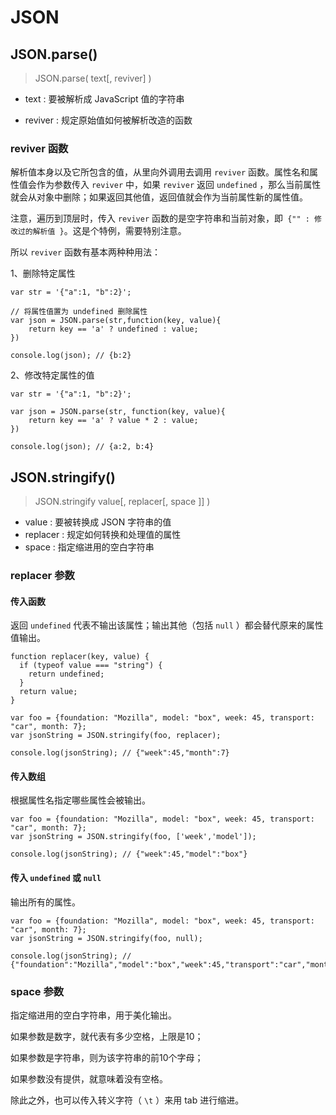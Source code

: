 # JSON

## JSON.parse\(\)

> JSON.parse\( text\[, reviver\] \)

* text : 要被解析成 JavaScript 值的字符串

* reviver : 规定原始值如何被解析改造的函数

### reviver 函数

解析值本身以及它所包含的值，从里向外调用去调用 `reviver` 函数。属性名和属性值会作为参数传入 `reviver` 中，如果 `reviver` 返回 `undefined` ，那么当前属性就会从对象中删除；如果返回其他值，返回值就会作为当前属性新的属性值。

注意，遍历到顶层时，传入 `reviver` 函数的是空字符串和当前对象，即` {"" : 修改过的解析值 }`。这是个特例，需要特别注意。

所以 `reviver` 函数有基本两种种用法：

1、删除特定属性

```
var str = '{"a":1, "b":2}';

// 将属性值置为 undefined 删除属性
var json = JSON.parse(str,function(key, value){
    return key == 'a' ? undefined : value;
})

console.log(json); // {b:2}
```

2、修改特定属性的值

```
var str = '{"a":1, "b":2}';

var json = JSON.parse(str, function(key, value){
    return key == 'a' ? value * 2 : value;
})

console.log(json); // {a:2, b:4}
```

## JSON.stringify\(\)

> JSON.stringify value\[, replacer\[, space \]\] \)

* value : 要被转换成 JSON 字符串的值
* replacer : 规定如何转换和处理值的属性
* space : 指定缩进用的空白字符串

### replacer 参数

#### 传入函数

返回 `undefined` 代表不输出该属性；输出其他（包括 `null` ）都会替代原来的属性值输出。

```
function replacer(key, value) {
  if (typeof value === "string") {
    return undefined;
  }
  return value;
}

var foo = {foundation: "Mozilla", model: "box", week: 45, transport: "car", month: 7};
var jsonString = JSON.stringify(foo, replacer);

console.log(jsonString); // {"week":45,"month":7}
```

#### 传入数组

根据属性名指定哪些属性会被输出。

```
var foo = {foundation: "Mozilla", model: "box", week: 45, transport: "car", month: 7};
var jsonString = JSON.stringify(foo, ['week','model']);

console.log(jsonString); // {"week":45,"model":"box"}
```

#### 传入 `undefined` 或 `null`

输出所有的属性。

```
var foo = {foundation: "Mozilla", model: "box", week: 45, transport: "car", month: 7};
var jsonString = JSON.stringify(foo, null);

console.log(jsonString); // {"foundation":"Mozilla","model":"box","week":45,"transport":"car","month":7}
```

### space 参数

指定缩进用的空白字符串，用于美化输出。

如果参数是数字，就代表有多少空格，上限是10；

如果参数是字符串，则为该字符串的前10个字母；

如果参数没有提供，就意味着没有空格。

除此之外，也可以传入转义字符（ `\t` ）来用 tab 进行缩进。



